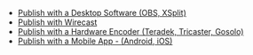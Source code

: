 * [Publish with a Desktop Software (OBS, XSplit)](https://github.com/ant-media/Ant-Media-Server/wiki/Open-Broadcaster-Software-Publishing)
* [Publish with Wirecast](https://github.com/ant-media/Ant-Media-Server/wiki/How-to-Publish-with-Wirecast)
* [Publish with a Hardware Encoder (Teradek, Tricaster, Gosolo)](https://github.com/ant-media/Ant-Media-Server/wiki/Teradek-Publishing)
* [Publish with a Mobile App - (Android, iOS)](https://github.com/ant-media/LiveVideoBroadcaster)